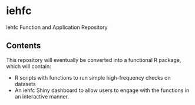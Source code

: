 # iehfc
iehfc Function and Application Repository

## Contents

This repository will eventually be converted into a functional R package, which will contain:
- R scripts with functions to run simple high-frequency checks on datasets
- An iehfc Shiny dashboard to allow users to engage with the functions in an interactive manner.
